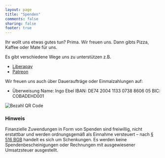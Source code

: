 ```yaml
---
layout: page
title: "Spenden"
comments: false
sharing: false
footer: true
---
```


Ihr wollt uns etwas gutes tun? Prima. Wir freuen uns. Dann gibts Pizza, Kaffee oder Mate für uns.

Es gibt verschiedene Wege uns zu unterstützen z.B.

* [Liberapay](https://liberapay.com/Binaergewitter/)
* [Patreon](https://www.patreon.com/binaergewitter)


Wir freuen uns auch über Daueraufträge oder Einmalzahlungen auf:

* Überweisung
  Name: Ingo Ebel
  IBAN: DE74 2004 1133 0738 8606 05
  BIC: COBADEHD001


![Bezahl QR Code](../img/bankqrcode.png)


<h3>Hinweis</h3>Finanzielle Zuwendungen in Form von Spenden sind freiwillig, nicht erstattbar und werden ordnungsgemäß als Einnahme versteuert &#8211; nach <a href="https://www.gesetze-im-internet.de/bgb/__516.html">§ 516 BGB</a> handelt es sich um Schenkungen. Es werden keine Spendenbescheinigungen oder Rechnungen mit ausgewiesener Umsatzsteuer ausgestellt.